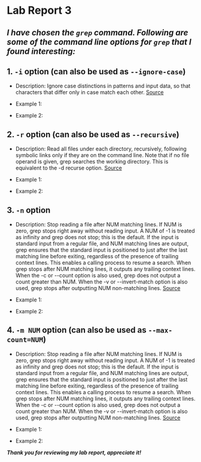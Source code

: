 # Lab Report 3 

## _I have chosen the `grep` command. Following are some of the command line options for `grep` that I found interesting:_ 

## 1. `-i` option (can also be used as `--ignore-case`)
   * Description: Ignore case distinctions in patterns and input data, so
                  that characters that differ only in case match each other.
                  [Source](https://man7.org/linux/man-pages/man1/grep.1.html)
                  
   * Example 1: 
   * Example 2: 
   
## 2. `-r` option (can also be used as `--recursive`)
   * Description: Read all files under each directory, recursively,
                  following symbolic links only if they are on the command
                  line.  Note that if no file operand is given, grep
                  searches the working directory.  This is equivalent to the
                  -d recurse option.
                  [Source](https://man7.org/linux/man-pages/man1/grep.1.html)
        
   * Example 1: 
   * Example 2: 
  

## 3. `-n` option
   *  Description: Stop reading a file after NUM matching lines.  If NUM is
                  zero, grep stops right away without reading input.  A NUM
                  of -1 is treated as infinity and grep does not stop; this
                  is the default.  If the input is standard input from a
                  regular file, and NUM matching lines are output, grep
                  ensures that the standard input is positioned to just
                  after the last matching line before exiting, regardless of
                  the presence of trailing context lines.  This enables a
                  calling process to resume a search.  When grep stops after
                  NUM matching lines, it outputs any trailing context lines.
                  When the -c or --count option is also used, grep does not
                  output a count greater than NUM.  When the -v or
                  --invert-match option is also used, grep stops after
                  outputting NUM non-matching lines.
                  [Source](https://man7.org/linux/man-pages/man1/grep.1.html)
           
   * Example 1: 
   * Example 2: 

## 4. `-m NUM` option (can also be used as `--max-count=NUM`)
   * Description: Stop reading a file after NUM matching lines.  If NUM is
                  zero, grep stops right away without reading input.  A NUM
                  of -1 is treated as infinity and grep does not stop; this
                  is the default.  If the input is standard input from a
                  regular file, and NUM matching lines are output, grep
                  ensures that the standard input is positioned to just
                  after the last matching line before exiting, regardless of
                  the presence of trailing context lines.  This enables a
                  calling process to resume a search.  When grep stops after
                  NUM matching lines, it outputs any trailing context lines.
                  When the -c or --count option is also used, grep does not
                  output a count greater than NUM.  When the -v or
                  --invert-match option is also used, grep stops after
                  outputting NUM non-matching lines.
                  [Source](https://man7.org/linux/man-pages/man1/grep.1.html)
           
   * Example 1: 
   * Example 2: 
 
***Thank you for reviewing my lab report, appreciate it!*** 

